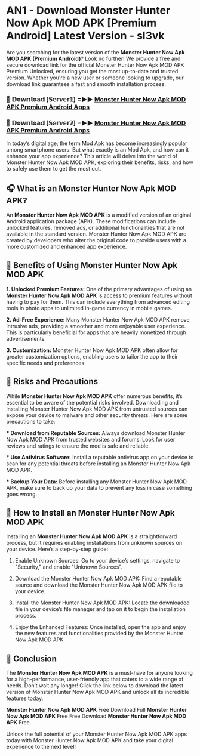 # AN1 - Download Monster Hunter Now Apk MOD APK [Premium Android] Latest Version - sl3vk

Are you searching for the latest version of the <strong>Monster Hunter Now Apk MOD APK (Premium Android)</strong>? Look no further! We provide a free and secure download link for the official Monster Hunter Now Apk MOD APK Premium Unlocked, ensuring you get the most up-to-date and trusted version. Whether you're a new user or someone looking to upgrade, our download link guarantees a fast and smooth installation process.


<h3>🔴 𝔻𝕠𝕨𝕟𝕝𝕠𝕒𝕕 [𝕊𝕖𝕣𝕧𝕖𝕣𝟙] =►► <a href="https://aan1.pages.dev?q=Monster+Hunter+Now+Apk+MOD+APK&ref=C5R">Monster Hunter Now Apk MOD APK Premium Android Apps</a></h3>

<h3>🔴 𝔻𝕠𝕨𝕟𝕝𝕠𝕒𝕕 [𝕊𝕖𝕣𝕧𝕖𝕣𝟚] =►► <a href="https://aan1.pages.dev?q=Monster+Hunter+Now+Apk+MOD+APK&ref=R4T">Monster Hunter Now Apk MOD APK Premium Android Apps</a></h3>


In today’s digital age, the term Mod Apk has become increasingly popular among smartphone users. But what exactly is an Mod Apk, and how can it enhance your app experience? This article will delve into the world of Monster Hunter Now Apk MOD APK, exploring their benefits, risks, and how to safely use them to get the most out.


<h2>🎧 What is an Monster Hunter Now Apk MOD APK?</h2>

An <strong>Monster Hunter Now Apk MOD APK</strong> is a modified version of an original Android application package (APK). These modifications can include unlocked features, removed ads, or additional functionalities that are not available in the standard version. Monster Hunter Now Apk MOD APK are created by developers who alter the original code to provide users with a more customized and enhanced app experience.


<h2>🌟 Benefits of Using Monster Hunter Now Apk MOD APK</h2>

<strong> 1. Unlocked Premium Features:</strong> One of the primary advantages of using an <strong>Monster Hunter Now Apk MOD APK</strong> is access to premium features without having to pay for them. This can include everything from advanced editing tools in photo apps to unlimited in-game currency in mobile games.

<strong> 2. Ad-Free Experience:</strong> Many Monster Hunter Now Apk MOD APK remove intrusive ads, providing a smoother and more enjoyable user experience. This is particularly beneficial for apps that are heavily monetized through advertisements.

<strong> 3. Customization:</strong> Monster Hunter Now Apk MOD APK often allow for greater customization options, enabling users to tailor the app to their specific needs and preferences.


<h2>🚀 Risks and Precautions</h2>

While <strong>Monster Hunter Now Apk MOD APK</strong> offer numerous benefits, it’s essential to be aware of the potential risks involved. Downloading and installing Monster Hunter Now Apk MOD APK from untrusted sources can expose your device to malware and other security threats. Here are some precautions to take:

<strong> * Download from Reputable Sources:</strong> Always download Monster Hunter Now Apk MOD APK from trusted websites and forums. Look for user reviews and ratings to ensure the mod is safe and reliable.

<strong> * Use Antivirus Software:</strong> Install a reputable antivirus app on your device to scan for any potential threats before installing an Monster Hunter Now Apk MOD APK.

<strong> * Backup Your Data:</strong> Before installing any Monster Hunter Now Apk MOD APK, make sure to back up your data to prevent any loss in case something goes wrong.


<h2>🤔 How to Install an Monster Hunter Now Apk MOD APK</h2>

Installing an <strong>Monster Hunter Now Apk MOD APK</strong> is a straightforward process, but it requires enabling installations from unknown sources on your device. Here’s a step-by-step guide:

 1. Enable Unknown Sources: Go to your device’s settings, navigate to "Security," and enable "Unknown Sources".

 2. Download the Monster Hunter Now Apk MOD APK: Find a reputable source and download the Monster Hunter Now Apk MOD APK file to your device.

 3. Install the Monster Hunter Now Apk MOD APK: Locate the downloaded file in your device’s file manager and tap on it to begin the installation process.

 4. Enjoy the Enhanced Features: Once installed, open the app and enjoy the new features and functionalities provided by the Monster Hunter Now Apk MOD APK.


<h2>🎯 <strong>Conclusion</strong></h2>

The <strong>Monster Hunter Now Apk MOD APK</strong> is a must-have for anyone looking for a high-performance, user-friendly app that caters to a wide range of needs. Don’t wait any longer! Click the link below to download the latest version of Monster Hunter Now Apk MOD APK and unlock all its incredible features today.

<strong>Monster Hunter Now Apk MOD APK</strong> Free Download Full <strong>Monster Hunter Now Apk MOD APK</strong> Free Free Download <strong>Monster Hunter Now Apk MOD APK</strong> Free.

Unlock the full potential of your Monster Hunter Now Apk MOD APK apps today with Monster Hunter Now Apk MOD APK and take your digital experience to the next level!